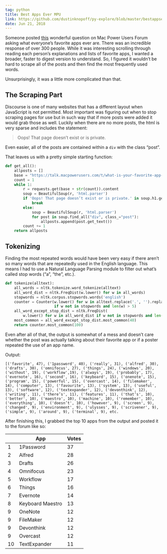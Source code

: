 ```yaml
---
tag: python
title: Best Apps Ever MPU
link: https://github.com/dustinknopoff/py-explore/blob/master/bestappsever-talk.py
date: Jun 21, 2018
---
```


Someone posted [this](https://talk.macpowerusers.com/t/what-is-your-favorite-app-ever/) wonderful question on Mac Power Users Forum asking what everyone’s favorite apps ever are. There was an incredible response of over 300 people. While it was interesting scrolling through reading each person’s explanations and lists of favorite apps, I wanted a broader, faster to digest version to understand. So, I figured it wouldn’t be hard to scrape all of the posts and then find the most frequently used words.

Unsurprisingly, it was a little more complicated than that.

## The Scraping Part

Discourse is one of many websites that has a different layout when JavaScript is not permitted. Most important was figuring out when to stop scraping pages for use but in such way that if more posts were added it would grab those as well. Luckily when there are no more posts, the html is very sparse and includes the statement:

> Oops! That page doesn’t exist or is private.

Even easier, all of the posts are contained within a `div` with the class “post”.

That leaves us with a pretty simple starting function:

```python
def get_all():
    allposts = []
    base = "https://talk.macpowerusers.com/t/what-is-your-favorite-app-ever/478?page="
    count = 1
    while 1:
        r = requests.get(base + str(count)).content
        soup = BeautifulSoup(r, 'html.parser')
        if 'Oops! That page doesn’t exist or is private.' in soup.h1.get_text():
            break
        else:
            soup = BeautifulSoup(r, 'html.parser')
            for post in soup.find_all("div", class_="post"):
                allposts.append(post.get_text())
        count += 1
    return allposts
```

## Tokenizing

Finding the most repeated words would have been very easy if there aren’t so many words that are repeatedly used in the English language. This means I had to use a Natural Language Parsing module to filter out what’s called stop words (“a”, “the”, etc.).

```python
def tokenize(alltext):
    all_words = nltk.tokenize.word_tokenize(alltext)
    all_word_dist = nltk.FreqDist(w.lower() for w in all_words)
    stopwords = nltk.corpus.stopwords.words('english')
    counter = Counter(w.lower() for w in alltext.replace('.', '').replace(',', '').replace("'", "").split()
                      if w not in stopwords and len(w) > 5)
    all_word_except_stop_dist = nltk.FreqDist(
        w.lower() for w in all_word_dist if w not in stopwords and len(w) > 5)
    most_common = all_word_except_stop_dist.most_common(40)
    return counter.most_common(100)
```

Even after all of that, the output is somewhat of a mess and doesn’t care whether the post was actually talking about their favorite app or if a poster repeated the use of an app name.

Output:

```
[('favorite', 47), ('1password', 40), ('really', 31), ('alfred', 30), ('drafts', 30), ('omnifocus', 27), ('things', 24), ('windows', 20), ('without', 19), ('workflow',19), ('always', 19), ('probably', 17), ('evernote', 16), ('second', 16), ('keyboard', 15), ('onenote', 15), ('program', 15), ('powerful', 15), ('overcast', 14), ('filemaker', 14), ('computer', 13), ('favourite', 13), ('system', 13), ('useful', 13), ('software', 12), ('textexpander', 12), ('devonthink', 12), ('writing', 11), ('there’s', 11), ('features', 11), ('that’s', 10), ('better', 10), ('maestro', 10), ('machine', 10), ('remember', 10), ('everything', 10), ('doesn’t', 10), ('however', 9), ('screen', 9), ('changed', 9), ('environment', 9), ('ulysses', 9), ('scrivener', 9), ('simple', 9), ('around', 9), ('terminal', 9), etc.
```

After finishing this, I grabbed the top 10 apps from the output and posted it to the forum like so:
    
| |App|Votes|
|---|---|---|
|1| 1Password | 37|
|2| Alfred | 28|
|3| Drafts | 26 |
|4|Omnifocus|23|
|5| Workflow | 17|
|6|Things|16|
|7|Evernote|14|
|8|Keyboard Maestro | 13|
|9| OneNote | 12|
|9| FileMaker | 12|
|9| Devonthink | 12|
|9| Overcast | 12|
|10|TextExpander|11|
